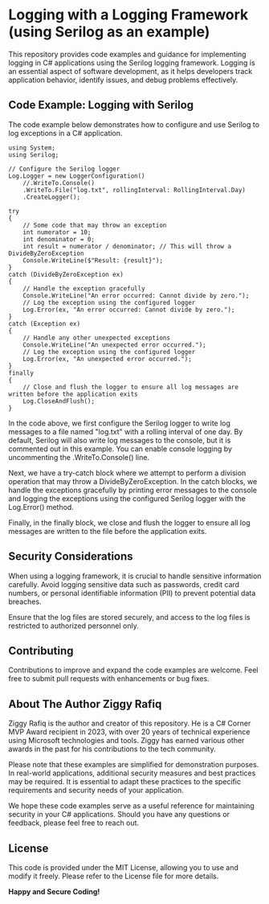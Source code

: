# Logging with a Logging Framework (using Serilog as an example)
This repository provides code examples and guidance for implementing logging in C# applications using the Serilog logging framework. Logging is an essential aspect of software development, as it helps developers track application behavior, identify issues, and debug problems effectively.

## Code Example: Logging with Serilog
The code example below demonstrates how to configure and use Serilog to log exceptions in a C# application.
```
using System;
using Serilog;

// Configure the Serilog logger
Log.Logger = new LoggerConfiguration()
    //.WriteTo.Console()
    .WriteTo.File("log.txt", rollingInterval: RollingInterval.Day)
    .CreateLogger();

try
{
    // Some code that may throw an exception
    int numerator = 10;
    int denominator = 0;
    int result = numerator / denominator; // This will throw a DivideByZeroException
    Console.WriteLine($"Result: {result}");
}
catch (DivideByZeroException ex)
{
    // Handle the exception gracefully
    Console.WriteLine("An error occurred: Cannot divide by zero.");
    // Log the exception using the configured logger
    Log.Error(ex, "An error occurred: Cannot divide by zero.");
}
catch (Exception ex)
{
    // Handle any other unexpected exceptions
    Console.WriteLine("An unexpected error occurred.");
    // Log the exception using the configured logger
    Log.Error(ex, "An unexpected error occurred.");
}
finally
{
    // Close and flush the logger to ensure all log messages are written before the application exits
    Log.CloseAndFlush();
}
```
In the code above, we first configure the Serilog logger to write log messages to a file named "log.txt" with a rolling interval of one day. By default, Serilog will also write log messages to the console, but it is commented out in this example. You can enable console logging by uncommenting the .WriteTo.Console() line.

Next, we have a try-catch block where we attempt to perform a division operation that may throw a DivideByZeroException. In the catch blocks, we handle the exceptions gracefully by printing error messages to the console and logging the exceptions using the configured Serilog logger with the Log.Error() method.

Finally, in the finally block, we close and flush the logger to ensure all log messages are written to the file before the application exits.

## Security Considerations
When using a logging framework, it is crucial to handle sensitive information carefully. Avoid logging sensitive data such as passwords, credit card numbers, or personal identifiable information (PII) to prevent potential data breaches.

Ensure that the log files are stored securely, and access to the log files is restricted to authorized personnel only.

## Contributing

Contributions to improve and expand the code examples are welcome. Feel free to submit pull requests with enhancements or bug fixes.

## About The Author Ziggy Rafiq 
Ziggy Rafiq is the author and creator of this repository. He is a C# Corner MVP Award recipient in 2023, with over 20 years of technical experience using Microsoft technologies and tools. Ziggy has earned various other awards in the past for his contributions to the tech community.

Please note that these examples are simplified for demonstration purposes. In real-world applications, additional security measures and best practices may be required. It is essential to adapt these practices to the specific requirements and security needs of your application.

We hope these code examples serve as a useful reference for maintaining security in your C# applications. Should you have any questions or feedback, please feel free to reach out.


## License

This code is provided under the MIT License, allowing you to use and modify it freely. Please refer to the License file for more details.

**Happy and Secure Coding!**